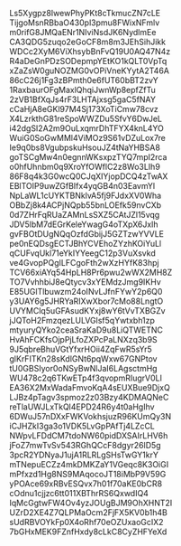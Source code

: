 Ls5Xygpz8IwewPhyPKt8cTkmucZN7cLE
TijgoMsnRBbaO430pl3pmu8FWixNFmlv
m0rifG8JMQaENr1NIviNsdJK6NydlmEe
CA3QDG5zuqo2eGoCF8m8m3JEhSihJikk
WDCc2XyM6ViXhsybBnFvQ19U0AQ47N4z
R4aDeGnPDzSODepmpYEtKO1kQLT0VpTq
xZaZsW0guNOZMG0vOPiVneKYytA2T46A
86cC26j1Fg3zBPmth0e6fUT60bBT2zvY
1RaxbaurOFgMaxlQhqiJwnWp8epfZfTu
2zVB1BfXqJs4rF3LHTAjxsg5gaC5fNAY
cCaHjA8eGKl97M4Sj173XoTiCmw78cvz
X4LzrkthG81reSpoWWZDu5SfvY6DwJeL
i42dgSI2A2m9OuLxqmrDhTFYX4knL4YO
WuiG0SoGwMMl4ViMOz9S61vDZuLox7re
Ie9q0bs8VgubpskuHsouJZ4tNaYHBSA8
goTSCgMw4n0egnnWKsxpzTYQ7mpI2rca
o0hfUhnbm0q9XroYfOWflC2z8Wo3LIh9
86F8q4k3G0wcQ0CJqXIYjopDCQ4zTwAX
EBlTOIP9uwZGfBIfx4yqGB4n03EavmYl
NpLaWL1cUYKTBNklvA5fj9FJdxXV0Wha
OBbZj8k4ACPjNQpb55bnLOEfk59nvCXb
0d7ZHrFqRUaZAMnLsSXZ5CAtJZl15vqg
JDV5lbM7dEGrKeleYwagG4oTXpX6JxIh
gvFBOtDUgNQqOzfdGbijJ5GZTzwYVVLE
pe0nEQDsgECTJBhYCVEhoZYzhKOiYuLl
qCUFvqUkl71eYkIYYeegC12p3VuXsvkd
ve4GvopPQgILFCgoFth2wXzHYfK83hpj
TCV66xiAYq54HpLH8Pr6pwu2wWX2MH8Z
TO7VvhhbiJ8eQtycv3xYEMdzJmg9IKHv
E85UGlTlbuwzm24oINvLJfnFYwY2p6Q0
y3UAY6g5JHRYaRIXwXbor7cMo88LngtO
UVYMClq5uGFAsudKYxj8wY6tVvTXBGZv
jJQToH2FmzqezLULVGlsf5qYwtxbh1zp
mtyuryQYko2ceaSraKaD9u8LiQTWETNC
HvAhFCKfsOjpPjLfoZXPcPaLNXzq3b9S
9J5qbreBhuVGtYfxrHOii4ZqFwR5sYr5
glKrFITKn28sKdlGNt6pqWxw67GNPtov
tU0GBSIyor0oNSyBwNlJaI6LAgsctmHg
WU478c2q6TKwETp4f3qvopmRIugrV0LI
EA36X2MxWadaFmvoKqA4sEUXBue9DjxQ
LJBz4pTagv3spmoz2z03Bzy4KDMAQNeC
reTlaUWJLxTkQl4EPD24R6y4t0aHgIhv
6DWuJ57nDXxFWKVokhsjuzR96KUmQy3N
iCJHZkI3ga3o1VDK5LvGpPAfTj4LZcCL
NWpvLFDdCM7tdoNW60pidDXSAIrLHV6h
jFoZ7mwTvSv543RGhQCcF8dgyr26lD5g
3pcR2YDNyaJ1ujA1RLRLgSHsTwGY1krY
mTNepuECZz4mkDMKZaY1VGeqc8K3OiGI
mPfxzd1Hg8NS9MAqocoJT18iMbP9V59G
yPOAce69xRBvESQvx7h01f70aKE0bCR8
cOdnu1cjjzc6tt011XBThrRS6QxwdIQ4
IqMcGgtwFW4Ov4yzJOUgBJM9OhXHNT2I
UZrD2XE4Z7QLPMaOcm2FjFX5KV0b1h4B
sUdRBVOYkFp0X4oRhf70eOZUxaoGcIX2
7bGHxMEK9FZnfHxdy8cLkC8CyZHFYeXd
